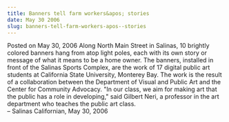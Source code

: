 ```yaml
---
title: Banners tell farm workers&apos; stories
date: May 30 2006
slug: banners-tell-farm-workers-apos--stories
---
```





<span class="date">Posted on May 30, 2006    </span>
Along North Main Street in Salinas, 10 brightly colored banners
hang from atop light poles, each with its own story or message of
what it means to be a home owner. The banners, installed in front
of the Salinas Sports Complex, are the work of 17 digital public
art students at California State University, Monterey Bay. The work
is the result of a collaboration between the Department of Visual
and Public Art and the Center for Community Advocacy. &quot;In our
class, we aim for making art that the public has a role in
developing,&quot; said Gilbert Neri, a professor in the art department
who teaches the public art class.<br>
&#x2013; Salinas Californian, May 30, 2006<br/></br>




